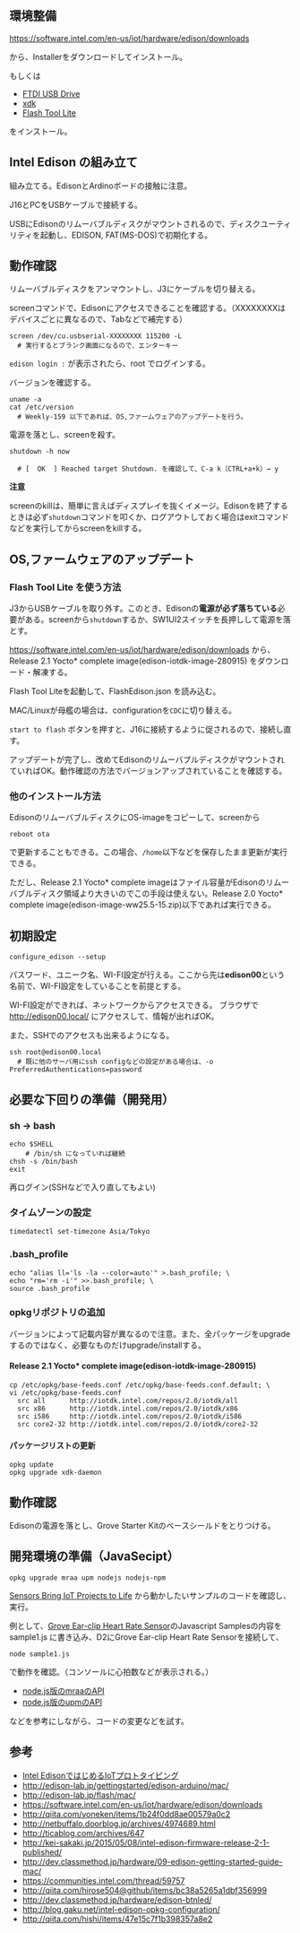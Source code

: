 ## 環境整備

https://software.intel.com/en-us/iot/hardware/edison/downloads

から、Installerをダウンロードしてインストール。

もしくは

- [FTDI USB Drive](http://www.ftdichip.com/Drivers/VCP.htm)
- [xdk](https://software.intel.com/en-us/html5/xdk-iot)
- [Flash Tool Lite](https://software.intel.com/en-us/iot/hardware/edison/downloads)

をインストール。



## Intel Edison の組み立て

組み立てる。EdisonとArdinoボードの接触に注意。

J16とPCをUSBケーブルで接続する。

USBにEdisonのリムーバブルディスクがマウントされるので、ディスクユーティリティを起動し、EDISON, FAT(MS-DOS)で初期化する。

## 動作確認

リムーバブルディスクをアンマウントし、J3にケーブルを切り替える。

screenコマンドで、Edisonにアクセスできることを確認する。（XXXXXXXXはデバイスごとに異なるので、Tabなどで補完する）

```
screen /dev/cu.usbserial-XXXXXXXX 115200 -L
  # 実行するとブランク画面になるので、エンターキー
```

`edison login :` が表示されたら、root でログインする。

バージョンを確認する。

```
uname -a
cat /etc/version
  # Weekly-159 以下であれば、OS,ファームウェアのアップデートを行う。
```

電源を落とし、screenを殺す。

```
shutdown -h now

  # [  OK  ] Reached target Shutdown. を確認して、C-a k（CTRL+a+k）→ y
```

**注意**

screenのkillは、簡単に言えばディスプレイを抜くイメージ。Edisonを終了するときは必ず`shutdown`コマンドを叩くか、ログアウトしておく場合はexitコマンドなどを実行してからscreenをkillする。

## OS,ファームウェアのアップデート

### Flash Tool Lite を使う方法

J3からUSBケーブルを取り外す。このとき、Edisonの**電源が必ず落ちている**必要がある。screenから`shutdown`するか、SW1UI2スイッチを長押しして電源を落とす。

https://software.intel.com/en-us/iot/hardware/edison/downloads から、Release 2.1 Yocto* complete image(edison-iotdk-image-280915) をダウンロード・解凍する。

Flash Tool Liteを起動して、FlashEdison.json を読み込む。

MAC/Linuxが母艦の場合は、configurationを`CDC`に切り替える。

`start to flash` ボタンを押すと、J16に接続するように促されるので、接続し直す。

アップデートが完了し、改めてEdisonのリムーバブルディスクがマウントされていればOK。動作確認の方法でバージョンアップされていることを確認する。

### 他のインストール方法

EdisonのリムーバブルディスクにOS-imageをコピーして、screenから

```
reboot ota
```

で更新することもできる。この場合、`/home`以下などを保存したまま更新が実行できる。

ただし、Release 2.1 Yocto* complete imageはファイル容量がEdisonのリムーバブルディスク領域より大きいのでこの手段は使えない。Release 2.0 Yocto* complete image(edison-image-ww25.5-15.zip)以下であれば実行できる。

## 初期設定

```
configure_edison --setup
```

パスワード、ユニーク名、WI-FI設定が行える。ここから先は**edison00**という名前で、WI-FI設定をしていることを前提とする。

WI-FI設定ができれば、ネットワークからアクセスできる。
ブラウザで http://edison00.local/ にアクセスして、情報が出ればOK。

また、SSHでのアクセスも出来るようになる。

```
ssh root@edison00.local
  # 既に他のサーバ用にssh configなどの設定がある場合は、-o PreferredAuthentications=password
```

## 必要な下回りの準備（開発用）


### sh -> bash
```
echo $SHELL
    # /bin/sh になっていれば継続
chsh -s /bin/bash
exit
```

再ログイン(SSHなどで入り直してもよい)

### タイムゾーンの設定

```
timedatectl set-timezone Asia/Tokyo
```

### .bash_profile

```
echo "alias ll='ls -la --color=auto'" >.bash_profile; \
echo "rm='rm -i'" >>.bash_profile; \
source .bash_profile
```

<!--
### /boot の拡張

```
mount /boot; \
mkdir /tmp/boot; \
mv /boot/* /tmp/boot; \
umount /boot; \
mkfs.vfat /dev/mmcblk0p7; \
mount /boot; \
cp -a /tmp/boot/* /boot
```
-->

### opkgリポジトリの追加

バージョンによって記載内容が異なるので注意。また、全パッケージをupgradeするのではなく、必要なものだけupgrade/installする。

#### Release 2.1 Yocto* complete image(edison-iotdk-image-280915)

```
cp /etc/opkg/base-feeds.conf /etc/opkg/base-feeds.conf.default; \
vi /etc/opkg/base-feeds.conf
  src all      http://iotdk.intel.com/repos/2.0/iotdk/all
  src x86      http://iotdk.intel.com/repos/2.0/iotdk/x86
  src i586     http://iotdk.intel.com/repos/2.0/iotdk/i586
  src core2-32 http://iotdk.intel.com/repos/2.0/iotdk/core2-32
```


#### パッケージリストの更新

```
opkg update
opkg upgrade xdk-daemon
```

## 動作確認

Edisonの電源を落とし、Grove Starter Kitのベースシールドをとりつける。


## 開発環境の準備（JavaSecipt）

```
opkg upgrade mraa upm nodejs nodejs-npm
```

[Sensors Bring IoT Projects to Life](https://software.intel.com/en-us/iot/hardware/sensors) から動かしたいサンプルのコードを確認し、実行。

例として、[Grove Ear-clip Heart Rate Sensor](https://software.intel.com/en-us/iot/hardware/sensors/grove-ear-clip-heart-rate-sensor)のJavascript Samplesの内容を sample1.js に書き込み、D2にGrove Ear-clip Heart Rate Sensorを接続して、

```
node sample1.js
```

で動作を確認。（コンソールに心拍数などが表示される。）

- [node.js版のmraaのAPI](http://iotdk.intel.com/docs/master/mraa/node/)
- [node.js版のupmのAPI](http://iotdk.intel.com/docs/master/upm/node/)

などを参考にしながら、コードの変更などを試す。



## 参考
- [Intel EdisonではじめるIoTプロトタイピング](http://www.amazon.co.jp/dp/4798143391)
- http://edison-lab.jp/gettingstarted/edison-arduino/mac/
- http://edison-lab.jp/flash/mac/
- https://software.intel.com/en-us/iot/hardware/edison/downloads
- http://qiita.com/yoneken/items/1b24f0dd8ae00579a0c2
- http://netbuffalo.doorblog.jp/archives/4974689.html
- http://ticablog.com/archives/647
- http://kei-sakaki.jp/2015/05/08/intel-edison-firmware-release-2-1-published/
- http://dev.classmethod.jp/hardware/09-edison-getting-started-guide-mac/
- https://communities.intel.com/thread/59757
- http://qiita.com/hirose504@github/items/bc38a5265a1dbf356999
- http://dev.classmethod.jp/hardware/edison-btnled/
- http://blog.gaku.net/intel-edison-opkg-configuration/
- http://qiita.com/hishi/items/47e15c7f1b398357a8e2

